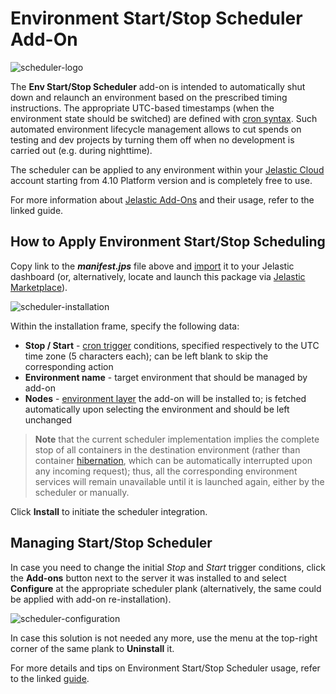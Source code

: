 # Environment Start/Stop Scheduler Add-On

![scheduler-logo](images/scheduler-logo.png)

The **Env Start/Stop Scheduler** add-on is intended to automatically shut down and relaunch an environment based on the prescribed timing instructions. The appropriate UTC-based timestamps (when the environment state should be switched) are defined with [cron syntax](https://en.wikipedia.org/wiki/Cron#Overview). Such automated environment lifecycle management allows to cut spends on testing and dev projects by turning them off when no development is carried out (e.g. during nighttime).

The scheduler can be applied to any environment within your [Jelastic Cloud](https://jelastic.cloud/) account starting from 4.10 Platform version and is completely free to use.

For more information about [Jelastic Add-Ons](https://github.com/jelastic-jps/jpswiki/wiki/Jelastic-Addons) and their usage, refer to the linked guide.

## How to Apply Environment Start/Stop Scheduling

Copy link to the **_manifest.jps_** file above and [import](https://docs.jelastic.com/environment-import) it to your Jelastic dashboard (or, alternatively, locate and launch this package via [Jelastic Marketplace](https://docs.jelastic.com/marketplace)).

![scheduler-installation](images/start-stop-scheduler-installation.png)

Within the installation frame, specify the following data:
- **Stop / Start** - [cron trigger](https://en.wikipedia.org/wiki/Cron#Overview) conditions, specified respectively to the UTC time zone (5 characters each); can be left blank to skip the corresponding action      
- **Environment name** - target environment that should be managed by add-on
- **Nodes** - [environment layer](https://docs.jelastic.com/jelastic-basic-hosting-concepts#layer) the add-on will be installed to; is fetched automatically upon selecting the environment and should be left unchanged       

> **Note** that the current scheduler implementation implies the complete stop of all containers in the destination environment (rather than container [hibernation](https://docs.jelastic.com/resources-utilization), which can be automatically interrupted upon any incoming request); thus, all the corresponding environment services will remain unavailable until it is launched again, either by the scheduler or manually.            

Click **Install** to initiate the scheduler integration.

## Managing Start/Stop Scheduler

In case you need to change the initial *Stop* and *Start* trigger conditions, click the **Add-ons** button next to the server it was installed to and select **Configure** at the appropriate scheduler plank (alternatively, the same could be applied with add-on re-installation).

![scheduler-configuration](images/start-stop-scheduler-configuration.png)

In case this solution is not needed any more, use the menu at the top-right corner of the same plank to **Uninstall** it.

For more details and tips on Environment Start/Stop Scheduler usage, refer to the linked [guide](http://blog.jelastic.com/2017/05/18/start-stop-environment-scheduler-save-cloud-costs/).
